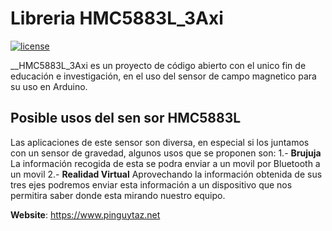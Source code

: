 # Libreria HMC5883L_3Axi
[![license](https://www.pinguytaz.net/IMG_GITHUB/gplv3-with-text-84x42.png)](https://github.com/pinguytaz/MiBADUSB/blob/master/LICENSE)


__HMC5883L_3Axi es un proyecto de código abierto con el unico fin de educación e investigación, en el uso del sensor de campo magnetico para su uso en Arduino.

## Posible usos del sen sor HMC5883L
Las aplicaciones de este sensor son diversa, en especial si los juntamos con un sensor de gravedad, algunos
usos que se proponen son:
1.- **Brujuja** 
   La información recogida de esta se podra enviar a un movil por Bluetooth a un movil
2.- **Realidad Virtual** 
   Aprovechando la información obtenida de sus tres ejes podremos enviar esta información a un dispositivo que nos permitira
saber donde esta mirando nuestro equipo.

__Website__: https://www.pinguytaz.net
   

